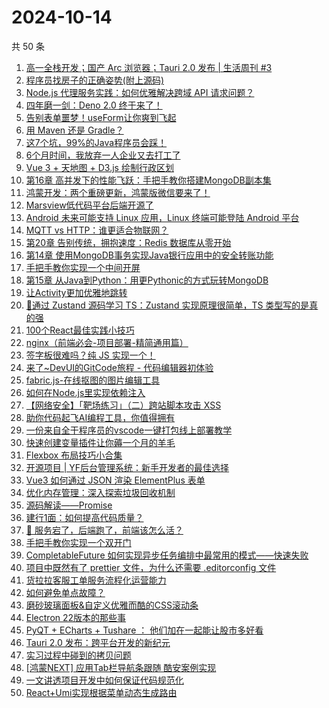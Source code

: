 # 2024-10-14

共 50 条

<!-- BEGIN JUEJIN -->
<!-- 最后更新时间 2024-10-14 01:01:23 +0800 -->
1. [高一全栈开发；国产 Arc 浏览器；Tauri 2.0 发布 | 生活周刊 #3](https://juejin.cn/post/7424001170274418725)
1. [程序员找房子的正确姿势(附上源码)](https://juejin.cn/post/7424126043705540634)
1. [Node.js 代理服务实践：如何优雅解决跨域 API 请求问题？](https://juejin.cn/post/7423948226707521575)
1. [四年磨一剑：Deno 2.0 终于来了！](https://juejin.cn/post/7423704609178370086)
1. [告别表单噩梦！useForm让你爽到飞起](https://juejin.cn/post/7423988160793149474)
1. [用 Maven 还是 Gradle？](https://juejin.cn/post/7424302125460619298)
1. [这7个坑，99%的Java程序员会踩！](https://juejin.cn/post/7424017120097075210)
1. [6个月时间，我放弃一人企业又去打工了](https://juejin.cn/post/7424915312166600755)
1. [Vue 3 + 天地图 + D3.js 绘制行政区划](https://juejin.cn/post/7424045557068234793)
1. [第16章 高并发下的性能飞跃：手把手教你搭建MongoDB副本集](https://juejin.cn/post/7424903278063026210)
1. [鸿蒙开发：两个重磅更新，鸿蒙版微信要来了！](https://juejin.cn/post/7424323910789955584)
1. [Marsview低代码平台后端开源了](https://juejin.cn/post/7424458358466625574)
1. [Android 未来可能支持 Linux 应用，Linux 终端可能登陆 Android 平台](https://juejin.cn/post/7424431087894724648)
1. [MQTT vs HTTP：谁更适合物联网？](https://juejin.cn/post/7423605871840608267)
1. [第20章 告别传统，拥抱速度：Redis 数据库从零开始](https://juejin.cn/post/7424385378847211530)
1. [第14章 使用MongoDB事务实现Java银行应用中的安全转账功能](https://juejin.cn/post/7424325218137423909)
1. [手把手教你实现一个中间开屏](https://juejin.cn/post/7424341949800087604)
1. [第15章 从Java到Python：用更Pythonic的方式玩转MongoDB](https://juejin.cn/post/7424904499666599936)
1. [让Activity更加优雅地跳转](https://juejin.cn/post/7424017120097353738)
1. [💯通过 Zustand 源码学习 TS：Zustand 实现原理很简单，TS 类型写的是真的强](https://juejin.cn/post/7423681946096058407)
1. [100个React最佳实践小技巧](https://juejin.cn/post/7424136556964528139)
1. [nginx（前端必会-项目部署-精简通用篇）](https://juejin.cn/post/7424168473423020066)
1. [签字板很难吗？纯 JS 实现一个！](https://juejin.cn/post/7424498500890705935)
1. [来了~DevUI的GitCode旅程 - 代码编辑器初体验](https://juejin.cn/post/7424126043705917466)
1. [fabric.js-在线抠图的图片编辑工具](https://juejin.cn/post/7423907877553471523)
1. [如何在Node.js里实现依赖注入](https://juejin.cn/post/7424325218137260069)
1. [【网络安全】「靶场练习」（二）跨站脚本攻击 XSS](https://juejin.cn/post/7424856687389605951)
1. [助你代码起飞AI编程工具，你值得拥有](https://juejin.cn/post/7424414729857974310)
1. [一份来自全干程序员的vscode一键打包线上部署教学](https://juejin.cn/post/7424001170274680869)
1. [快速创建变量插件让你薅一个月的羊毛](https://juejin.cn/post/7424009003922309130)
1. [Flexbox 布局技巧小合集](https://juejin.cn/post/7424191151924494372)
1. [开源项目 | YF后台管理系统：新手开发者的最佳选择](https://juejin.cn/post/7424399072532447244)
1. [Vue3 如何通过 JSON 渲染 ElementPlus 表单](https://juejin.cn/post/7424028482374172682)
1. [优化内存管理：深入探索垃圾回收机制](https://juejin.cn/post/7424034641377558567)
1. [源码解读——Promise](https://juejin.cn/post/7424906244214751268)
1. [建行1面：如何提高代码质量？](https://juejin.cn/post/7424529756837380123)
1. [🤯 服务宕了，后端跑了，前端该怎么活？](https://juejin.cn/post/7424341949799448628)
1. [手把手教你实现一个双开门](https://juejin.cn/post/7424001170275074085)
1. [CompletableFuture 如何实现异步任务编排中最常用的模式——快速失败](https://juejin.cn/post/7420597224546091059)
1. [项目中既然有了 prettier 文件，为什么还需要  .editorconfig 文件](https://juejin.cn/post/7424176544669745192)
1. [货拉拉客服工单服务流程化运营能力](https://juejin.cn/post/7424070052997365798)
1. [如何避免单点故障？](https://juejin.cn/post/7424458358421078043)
1. [磨砂玻璃面板&自定义优雅而酷的CSS滚动条](https://juejin.cn/post/7424093366055567423)
1. [Electron 22版本的那些事](https://juejin.cn/post/7423980772173512739)
1. [PyQT + ECharts + Tushare ： 他们加在一起能让股市多好看](https://juejin.cn/post/7424903169749401612)
1. [Tauri 2.0 发布：跨平台开发的新纪元](https://juejin.cn/post/7424334647569530932)
1. [实习过程中碰到的拷贝问题](https://juejin.cn/post/7423957532261515264)
1. [[鸿蒙NEXT] 应用Tab栏导航条跟随 酷安案例实现](https://juejin.cn/post/7420619141634342949)
1. [一文讲透项目开发中如何保证代码规范化](https://juejin.cn/post/7423959265583054902)
1. [React+Umi实现根据菜单动态生成路由](https://juejin.cn/post/7424136556964577291)
<!-- END JUEJIN -->